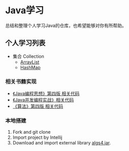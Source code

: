 # Java学习

总结和整理个人学习Java的仓库，也希望能够对你有所帮助。

## 个人学习列表

- 集合 Collection
  - [ArrayList](src/collection/arraylist)
  - [HashMap](src/collection/hashmap)

###  相关书籍实现

- [《Java编程思想》第四版 相关代码](src/thinkinginjava)
- [《Java并发编程实战》相关代码](src/concurrencyinpractice)
- [《算法》第四版 相关代码](src/algorithm)


### 本地搭建

1. Fork and git clone 
2. Import project by Intellij
3. Download and import external library [algs4.jar](https://algs4.cs.princeton.edu/code/).

